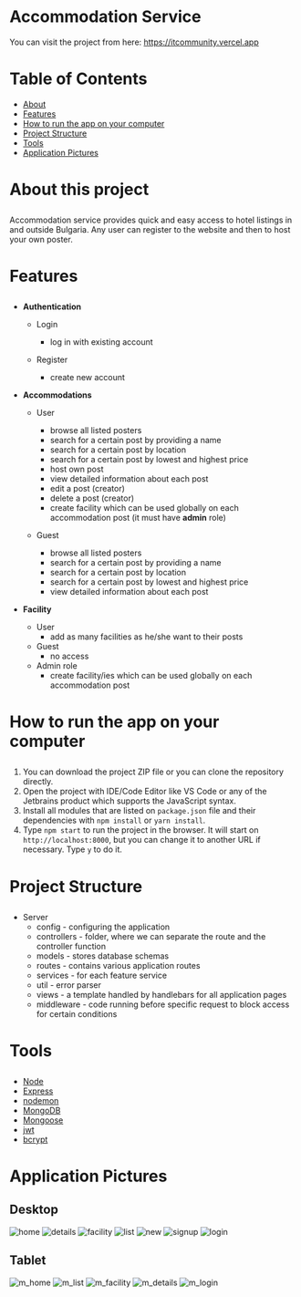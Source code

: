 # Accommodation Service
   
You can visit the project from here: https://itcommunity.vercel.app

# Table of Contents
- <a href="#about">About</a>
- <a href="#features">Features</a>
- <a href="#how-to-run">How to run the app on your computer</a>
- <a href="#project-structure">Project Structure</a>
- <a href="#tools">Tools</a>
- <a href="#application-pictures">Application Pictures</a>


# <p id="about">About this project</p>

Accommodation service provides quick and easy access to hotel listings in and outside Bulgaria. Any user can register to the website and then to host your own poster. 

# <p id="features">Features</p>

- <strong>Authentication</strong>
    - Login
        - log in with existing account

    - Register
        - create new account

- <strong>Accommodations</strong>
    - User
        - browse all listed posters
        - search for a certain post by providing a name
        - search for a certain post by location
        - search for a certain post by lowest and highest price
        - host own post
        - view detailed information about each post
        - edit a post (creator)
        - delete a post (creator)
        - create facility which can be used globally on each accommodation post (it must have <strong>admin</strong> role)

    - Guest
        - browse all listed posters
        - search for a certain post by providing a name
        - search for a certain post by location
        - search for a certain post by lowest and highest price
        - view detailed information about each post

- <strong>Facility</strong>
    - User
        - add as many facilities as he/she want to their posts
    - Guest
        - no access
    - Admin role
      - create facility/ies which can be used globally on each accommodation post
      
# <p id="how-to-run">How to run the app on your computer</p>

1. You can download the project ZIP file or you can clone the repository directly.
2. Open the project with IDE/Code Editor like VS Code or any of the Jetbrains product which supports the JavaScript syntax.
5. Install all modules that are listed on `package.json` file and their dependencies with `npm install` or `yarn install`.
6. Type `npm start` to run the project in the browser. It will start on `http://localhost:8000`, but you can change it to another URL if necessary. Type `y` to do it.

# <p id="project-structure">Project Structure</p>
- Server
    - config - configuring the application
    - controllers - folder, where we can separate the route and the controller function
    - models - stores database schemas
    - routes - contains various application routes
    - services - for each feature service
    - util - error parser 
    - views - a template handled by handlebars for all application pages
    - middleware - code running before specific request to block access for certain conditions
# <p id="tools">Tools</p>

- <a href="https://nodejs.org/en/">Node</a>
- <a href="https://expressjs.com/">Express</a>
- <a href="https://www.npmjs.com/package/nodemon">nodemon</a>
- <a href="https://www.mongodb.com/">MongoDB</a>
- <a href="https://mongoosejs.com/">Mongoose</a>
- <a href="https://jwt.io/">jwt</a>
- <a href="https://www.npmjs.com/package/bcrypt">bcrypt</a>

# <p id="application-pictures">Application Pictures</p>

## Desktop
![home](https://user-images.githubusercontent.com/80749603/209820866-9cdbf519-d495-46a9-b815-5e96ca2e098b.png)
![details](https://user-images.githubusercontent.com/80749603/209820991-5a970e3c-8a4c-49ba-a095-f911a6a87478.png)
![facility](https://user-images.githubusercontent.com/80749603/209821019-199359e2-5ed4-43fd-8212-019ed85cff49.png)
![list](https://user-images.githubusercontent.com/80749603/209821049-8f38348b-b775-42f4-9ed7-bd777978cd62.png)
![new](https://user-images.githubusercontent.com/80749603/209821089-5acb311d-4aac-4121-b9ba-e1110965ba97.png)
![signup](https://user-images.githubusercontent.com/80749603/209821149-17482ccf-958c-4d59-b40b-07c92a24135f.png)
![login](https://user-images.githubusercontent.com/80749603/209821177-9d68f20a-4809-428f-8f0a-9f2d95fd9089.png)
## Tablet
![m_home](https://user-images.githubusercontent.com/80749603/209821250-02378d35-253a-45c5-908f-a2e20b2b3473.png)
![m_list](https://user-images.githubusercontent.com/80749603/209821329-cdcb9c84-c2f3-4bf1-aa3e-ed88a4a0ec15.png)
![m_facility](https://user-images.githubusercontent.com/80749603/209821351-d15a533c-3e35-4e4a-811f-34b2024c946a.png)
![m_details](https://user-images.githubusercontent.com/80749603/209821437-0d10113e-039c-4dda-862e-c2e8da2b15c8.png)
![m_login](https://user-images.githubusercontent.com/80749603/209821476-5b22210b-db9c-4a85-bb77-2ce978920035.png)
